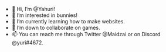 - 👋 Hi, I’m @Yahuri!
- 👀 I’m interested in bunnies!
- 🌱 I’m currently learning how to make websites.
- 💞️ I’m down to collaborate on games.
- 📫 You can reach me through Twitter @Maidzai or on Discord @yuri#4672.
